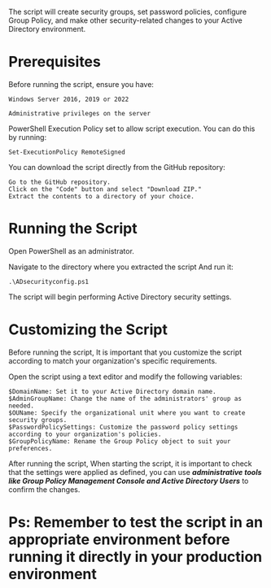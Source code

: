 
The script will create security groups, set password policies, configure Group Policy, and make other security-related changes to your Active Directory environment.


# Prerequisites

Before running the script, ensure you have:

    Windows Server 2016, 2019 or 2022

    Administrative privileges on the server

PowerShell Execution Policy set to allow script execution. You can do this by running:

    Set-ExecutionPolicy RemoteSigned


You can download the script directly from the GitHub repository:

    Go to the GitHub repository.
    Click on the "Code" button and select "Download ZIP."
    Extract the contents to a directory of your choice.

  # Running the Script

Open PowerShell as an administrator.

Navigate to the directory where you extracted the script And run it:

    .\ADsecurityconfig.ps1

The script will begin performing Active Directory security settings.



# Customizing the Script

Before running the script, It is important that you customize the script according to match your organization's specific requirements. 

Open the script using a text editor and modify the following variables:

    $DomainName: Set it to your Active Directory domain name.
    $AdminGroupName: Change the name of the administrators' group as needed.
    $OUName: Specify the organizational unit where you want to create security groups.
    $PasswordPolicySettings: Customize the password policy settings according to your organization's policies.
    $GroupPolicyName: Rename the Group Policy object to suit your preferences.

After running the script, When starting the script, it is important to check that the settings were applied as defined, you can use ***administrative tools like Group Policy Management Console and Active Directory Users*** to confirm the changes.

# Ps: Remember to test the script in an appropriate environment before running it directly in your production environment
